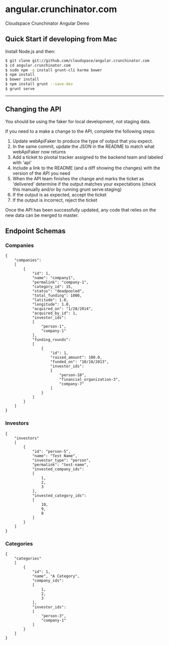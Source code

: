 # angular.crunchinator.com

Cloudspace Crunchinator Angular Demo


## Quick Start if developing from Mac

Install Node.js and then:

```sh
$ git clone git://github.com/cloudspace/angular.crunchinator.com
$ cd angular.crunchinator.com
$ sudo npm -g install grunt-cli karma bower
$ npm install
$ bower install
$ npm install grunt --save-dev
$ grunt serve
```
---

## Changing the API

You should be using the faker for local development, not staging data.

If you need to a make a change to the API, complete the following steps:
 1. Update webApiFaker to produce the type of output that you expect.
 1. In the same commit, update the JSON in the README to match what webApiFaker now returns
 1. Add a ticket to pivotal tracker assigned to the backend team and labeled with 'api' 
 1. Include a link to the README (and a diff showing the changes) with the version of the API you need
 1. When the API team finishes the change and marks the ticket as 'delivered' determine if the output matches your expectations (check this manually and/or by running grunt serve:staging)
 1. If the output is as expected, accept the ticket
 1. If the output is incorrect, reject the ticket 

Once the API has been successfully updated, any code that relies on the new data can be merged to master.

## Endpoint Schemas

### Companies
    {
        "companies":
        [
            {
                "id": 1,
                "name": "company1",
                "permalink": "company-1",
                "category_id": 15,
                "status": "deadpooled",
                "total_funding": 1000,
                "latitude": 1.0,
                "longitude": 1.0,
                "acquired_on": "1/28/2014",
                "acquired_by_id": 1,
                "investor_ids":
                [
                    "person-1",
                    "company-1"
                ],
                "funding_rounds":
                [
                    {
                        "id": 1,
                        "raised_amount": 100.0,
                        "funded_on": "10/10/2013",
                        "investor_ids":
                        [
                            "person-10",
                            "financial_organization-3",
                            "company-7"
                        ]
                    }
                ]
            }
        ]
    }

### Investors
    {
        "investors"
        [
            {
                "id": "person-5",
                "name": "Test Name",
                "investor_type": "person",
                "permalink": "test-name",
                "invested_company_ids":
                [
                    1,
                    2,
                    3
                ],
                "invested_category_ids":
                [
                    10,
                    9,
                    8
                ]
            }
        ]
    }

### Categories
    {
        "categories"
        [
            {
                "id": 1,
                "name", "A Category",
                "company_ids":
                [
                    1,
                    2,
                    3
                ],
                "investor_ids":
                [
                    "person-3",
                    "company-1"
                ]
            }
        ]
    }
